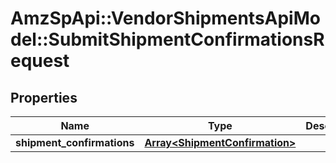# AmzSpApi::VendorShipmentsApiModel::SubmitShipmentConfirmationsRequest

## Properties
Name | Type | Description | Notes
------------ | ------------- | ------------- | -------------
**shipment_confirmations** | [**Array&lt;ShipmentConfirmation&gt;**](ShipmentConfirmation.md) |  | [optional] 

